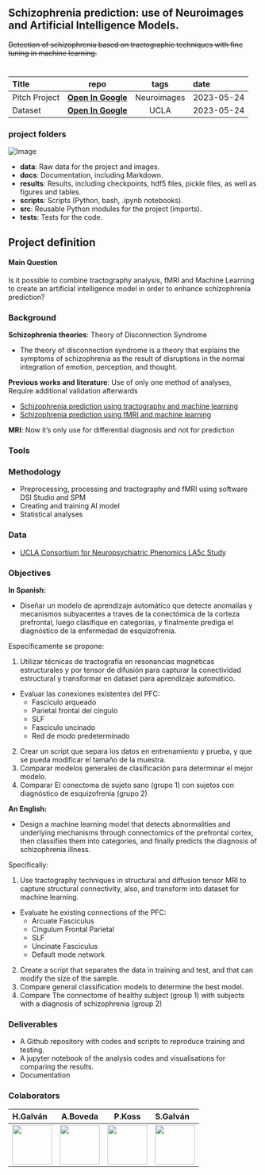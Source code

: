 
## Schizophrenia prediction: use of Neuroimages and Artificial Intelligence Models.
~~Detection of schizophrenia based on tractographic techniques with fine tuning in machine learning.~~


# 

| Title        | repo    | tags | date
|:--------------------|:--------------------:|:--------------------:|:--------------------
|Pitch Project  |[**Open In Google**](https://docs.google.com/presentation/d/e/2PACX-1vTdQtXpYau8WrRoniEIE87jnO-npG0ezAElcvfuzTdrlMxa3oVx3VcqvO2CIKgL5k8WTBNnvzXT3SGv/pub?start=false&loop=true&delayms=60000) | Neuroimages | 2023-05-24
| Dataset | [**Open In Google**](https://purl.stanford.edu/mg599hw5271)| UCLA | 2023-05-24

### project folders
![Image](<img src="https://raw.githubusercontent.com/hcgalvan/hcgalvan_project/main/data/image-1.jpg" width="80px;" alt=""/>)

* **data**: Raw data for the project and images.
* **docs**: Documentation, including Markdown.
* **results**: Results, including checkpoints, hdf5 files, pickle files, as well as figures and tables.
* **scripts**: Scripts (Python, bash, .ipynb notebooks).
* **src**: Reusable Python modules for the project (imports).
* **tests**: Tests for the code.

## Project definition
#### Main Question
Is it possible to combine tractography analysis, fMRI and Machine Learning to create an artificial intelligence model in order to enhance schizophrenia prediction?



### Background
**Schizophrenia theories**: Theory of Disconnection Syndrome
* The theory of disconnection syndrome is a theory that explains the symptoms of schizophrenia as the result of disruptions in the normal integration of emotion, perception, and thought.

**Previous works and literature**: Use of only one method of analyses, Require additional validation afterwards
* [Schizophrenia prediction using tractography and machine learning](https://www.sciencedirect.com/science/article/pii/S1053811919303837)
* [Schizophrenia prediction using fMRI and machine learning](https://www.sciencedirect.com/science/article/pii/S1053811919303837)

**MRI**: Now it’s only use for differential diagnosis and not for prediction


### Tools


### Methodology
* Preprocessing, processing and tractography and fMRI
using software DSI Studio and SPM 
* Creating and training AI model
* Statistical analyses
### Data
* [UCLA Consortium for Neuropsychiatric Phenomics LA5c Study](https://purl.stanford.edu/mg599hw5271)
### Objectives
**In Spanish:**
* Diseñar un modelo de aprendizaje automático que detecte anomalías y mecanismos subyacentes a traves de la conectómica de la corteza prefrontal, luego clasifique en categorías, y finalmente prediga el diagnóstico de la enfermedad de esquizofrenia.

Específicamente se propone:
1. Utilizar técnicas de tractografía en resonancias magnéticas  estructurales y por tensor de difusión para capturar la conectividad estructural y transformar en dataset para aprendizaje automatico.
* Evaluar las conexiones existentes del PFC:
   * Fascículo arqueado
   * Parietal frontal del cíngulo
   * SLF
   * Fascículo uncinado
   * Red de modo predeterminado
2. Crear un script que separa los datos en entrenamiento y prueba, y que se pueda modificar el tamaño de la muestra.
3. Comparar modelos generales de clasificación para determinar el mejor modelo.
4. Comparar El conectoma de sujeto sano (grupo 1) con sujetos con diagnóstico de esquizofrenia (grupo 2)

**An English:**
* Design a machine learning model that detects abnormalities and underlying mechanisms through connectomics of the prefrontal cortex, then classifies them into categories, and finally predicts the diagnosis of schizophrenia illness.

Specifically:
1. Use tractography techniques in structural and diffusion tensor MRI to capture structural connectivity, also, and transform into dataset for machine learning.
* Evaluate he existing connections of the PFC:
   * Arcuate Fasciculus
   * Cingulum Frontal Parietal
   * SLF
   * Uncinate Fasciculus
   * Default mode network
2. Create a script that separates the data in training and test, and that can modify the size of the sample.
3. Compare general classification models to determine the best model.
4. Compare The connectome of healthy subject (group 1) with subjects with a diagnosis of schizophrenia (group 2)


### Deliverables
* A Github repository with codes and scripts to reproduce training and testing.
* A jupyter notebook of the analysis codes and visualisations for comparing the results.
* Documentation

### Colaborators

|H.Galván|A.Boveda|P.Koss|S.Galván|
|:--------------------|:--------------------:|:--------------------:|:--------------------
|<a href="https://github.com/hcgalvan"><img src="https://avatars.githubusercontent.com/hcgalvan" width="80px;" alt=""/>|<a href="https://github.com/agustinabl"><img src="https://avatars.githubusercontent.com/agustinabl" width="80px;" alt=""/>|<a href="https://github.com/pablokoss"><img src="https://avatars.githubusercontent.com/pablokoss" width="80px;" alt=""/>|<a href="https://github.com/dseba9"><img src="https://avatars.githubusercontent.com/dseba9" width="80px;" alt=""/>|
   